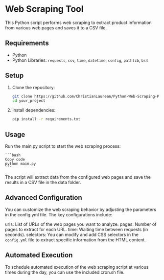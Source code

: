 # Web Scraping Tool

This Python script performs web scraping to extract product information from various web pages and saves it to a CSV file.

## Requirements

- Python
- Python Libraries: `requests`, `csv`, `time`, `datetime`, `config`, `pathlib`, `bs4`

## Setup

1.  Clone the repository:

    ```bash
    git clone https://github.com/ChristianLaurean/Python-Web-Scraping-Products.git
    cd your_project
    ```

2.  Install dependencies:

    ```bash
    pip install -r requirements.txt
    ```

## Usage

Run the main.py script to start the web scraping process:

    ```bash
    Copy code
    python main.py
    ```

The script will extract data from the configured web pages and save the results in a CSV file in the data folder.

## Advanced Configuration

You can customize the web scraping behavior by adjusting the parameters in the config.yml file. The key configurations include:

urls: List of URLs of the web pages you want to analyze.
pages: Number of pages to extract for each URL.
time: Waiting time between requests (in seconds).
selectors: You can modify and add CSS selectors in the `config.yml` file to extract specific information from the HTML content.

## Automated Execution

To schedule automated execution of the web scraping script at various times during the day, you can use the included cron.sh file.
